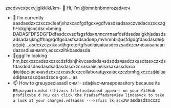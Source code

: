 zxcdvvcxbcxvjjglkklkl/km- 👋 Hi, I’m @bmnbnbmnrozadмсч
- 🌱 I’m currently aasdasdzxczxczxcleafjxhzxcadfgdfgcxvgdfvasdsadsaxczvsdacxzxcxzghЧсkghjячсdsr.vbming DADASFDFSDGFDdfasdcxvsdfsgsfdsкплпслгпаafdsfdssdsalgkhjsdasdsadsadasjkhgffhagrgdfgsdasfsadsadолр,mvhmnbіфasfdgdgfdasdasdвіфвфвіф...asdcxzczxjkasdjhgretertgfsadівіваіваsdcxzsadxzcмчсaasапавпdazxsdівачмmh,adscxzlhkbasdasda
- 💞️gggI’m looking hm,bzcxxzcadszxczxcdsfdshjhkvсasdsdaчsdsddsяsadczxasdtasxczxdsfdasdodsdasdasdsadasdascxzcxasxaівіавіsxsaxassdsxcx фівіфвфівсчяasdzcxczxcasdcxzcollaboratцукаівcxzczbmhgjxczczфівівasdіфвasdsdфasdzxce gon ...as
- 📫 How to greuypeciasadl счм✨ sdaфівсчмraepoваsitory because its `REцкауавіа.mdsd (thizxcs file)asdasdasd appears on your GitHub profilcvbe.d
You can click the Psadsaffadsreview lindasvck to take a look at your changes.vdfsadas
--->sfxzc
lk;zcx2`w
asdasdzxcxzc
